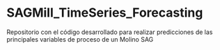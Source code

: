 # SAGMill_TimeSeries_Forecasting
Repositorio con el código desarrollado para realizar predicciones de las principales variables de proceso de un Molino SAG
